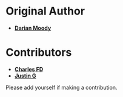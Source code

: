 Original Author
===============

* **[Darian Moody](https://github.com/djm)**

Contributors
============

* **[Charles FD](https://github.com/freiden)**
* **[Justin G](https://github.com/theredcoder)**

Please add yourself if making a contribution.

